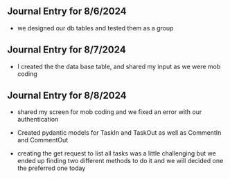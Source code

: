 ## Journal Entry for 8/6/2024

-   we designed our db tables and tested them as a group

## Journal Entry for 8/7/2024

-   I created the the data base table, and shared my input as we were mob coding

## Journal Entry for 8/8/2024

-   shared my screen for mob coding and we fixed an error with our authentication
-   Created pydantic models for TaskIn and TaskOut as well as CommentIn and CommentOut

-   creating the get request to list all tasks was a little challenging but we ended up finding two different methods to do it and we will decided one the preferred one today
